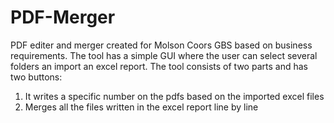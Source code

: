 # PDF-Merger

PDF editer and merger created for Molson Coors GBS based on business requirements.
The tool has a simple GUI where the user can select several folders an import an excel report.
The tool consists of two parts and has two buttons: 
  1. It writes a specific number on the pdfs based on the imported excel files
  2. Merges all the files written in the excel report line by line
